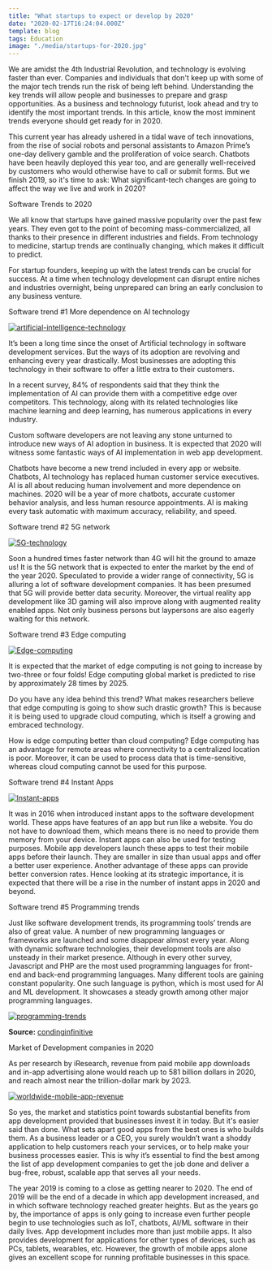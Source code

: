 ```yaml
---
title: "What startups to expect or develop by 2020"
date: "2020-02-17T16:24:04.000Z"
template: blog
tags: Education
image: "./media/startups-for-2020.jpg"
---
```



We are amidst the 4th Industrial Revolution, and technology is evolving faster than ever. Companies and individuals that don't keep up with some of the major tech trends run the risk of being left behind. Understanding the key trends will allow people and businesses to prepare and grasp opportunities. As a business and technology futurist,  look ahead and try to identify the most important trends. In this article, know the most imminent trends everyone should get ready for in 2020. 

This current year has already ushered in a tidal wave of tech innovations, from the rise of social robots and personal assistants to Amazon Prime’s one-day delivery gamble and the proliferation of voice search. Chatbots have been heavily deployed this year too, and are generally well-received by customers who would otherwise have to call or submit forms. But we finish 2019, so it's time to ask: What significant-tech changes are going to affect the way we live and work in 2020? 


<title-2>Software Trends to 2020</title-2>


We all know that startups have gained massive popularity over the past few years. They even got to the point of becoming mass-commercialized, all thanks to their presence in different industries and fields. From technology to medicine, startup trends are continually changing, which makes it difficult to predict.

For startup founders, keeping up with the latest trends can be crucial for success. At a time when technology development can disrupt entire niches and industries overnight, being unprepared can bring an early conclusion to any business venture.

<title-3>Software trend #1 More dependence on AI technology</title-3>

[![artificial-intelligence-technology](media/artificial-intelligence-technology.jpg)](#)

It’s been a long time since the onset of Artificial technology in software development services. But the ways of its adoption are revolving and enhancing every year drastically. Most businesses are adopting this technology in their software to offer a little extra to their customers.

In a recent survey, 84% of respondents said that they think the implementation of AI can provide them with a competitive edge over competitors. This technology, along with its related technologies like machine learning and deep learning, has numerous applications in every industry.

Custom software developers are not leaving any stone unturned to introduce new ways of AI adoption in business. It is expected that 2020 will witness some fantastic ways of AI implementation in web app development.
 
Chatbots have become a new trend included in every app or website. Chatbots, AI technology has replaced human customer service executives. AI is all about reducing human involvement and more dependence on machines.  2020 will be a year of more chatbots, accurate customer behavior analysis, and less human resource appointments. AI is making every task automatic with maximum accuracy, reliability, and speed.

<title-3>Software trend #2 5G network</title-3>

[![5G-technology](media/5G.jpg)](#)

Soon a hundred times faster network than 4G will hit the ground to amaze us! It is the 5G network that is expected to enter the market by the end of the year 2020. Speculated to provide a wider range of connectivity,  5G is alluring a lot of software development companies. It has been presumed that 5G will provide better data security. Moreover, the virtual reality app development like 3D gaming will also improve along with augmented reality enabled apps. Not only business persons but laypersons are also eagerly waiting for this network.

<title-3>Software trend #3 Edge computing</title-3>

[![Edge-computing](media/edge-computing.jpg)](#)

It is expected that the market of edge computing is not going to increase by two-three or four folds! Edge computing global market is predicted to rise by approximately 28 times by 2025.  

Do you have any idea behind this trend? What makes researchers believe that edge computing is going to show such drastic growth? This is because it is being used to upgrade cloud computing, which is itself a growing and embraced technology. 

How is edge computing better than cloud computing? Edge computing has an advantage for remote areas where connectivity to a centralized location is poor. Moreover, it can be used to process data that is time-sensitive, whereas cloud computing cannot be used for this purpose. 

<title-3>Software trend #4 Instant Apps</title-3>

[![Instant-apps](media/instant-app.jpg)](#)

It was in 2016 when introduced instant apps to the software development world. These apps have features of an app but run like a website. You do not have to download them, which means there is no need to provide them memory from your device. Instant apps can also be used for testing purposes. Mobile app developers launch these apps to test their mobile apps before their launch. They are smaller in size than usual apps and offer a better user experience.
Another advantage of these apps can provide better conversion rates. Hence looking at its strategic importance, it is expected that there will be a rise in the number of instant apps in 2020 and beyond. 

<title-3>Software trend #5 Programming trends</title-3>

Just like software development trends, its programming tools’ trends are also of great value. A number of new programming languages or frameworks are launched and some disappear almost every year. Along with dynamic software technologies, their development tools are also unsteady in their market presence.  Although in every other survey, Javascript and PHP are the most used programming languages for front-end and back-end programming languages. Many different tools are gaining constant popularity. One such language is python, which is most used for AI and ML development. It showcases a steady growth among other major programming languages.

[![programming-trends](media/common-programming-languages.png)](#)

**Source:** [condinginfinitive](https://codinginfinite.com/best-programming-languages-to-learn-2019/)

<title-2>Market of Development companies in 2020</title-2>

As per research by iResearch, revenue from paid mobile app downloads and in-app advertising alone would reach up to 581 billion dollars in 2020, and reach almost near the trillion-dollar mark by 2023.

[![worldwide-mobile-app-revenue](media/worldwide-mobile-app-revenue.png)](#)

So yes, the market and statistics point towards substantial benefits from app development provided that businesses invest it in today. But it's easier said than done. What sets apart good apps from the best ones is who builds them. As a business leader or a CEO, you surely wouldn’t want a shoddy application to help customers reach your services, or to help make your business processes easier. This is why it’s essential to find the best among the list of app development companies to get the job done and deliver a bug-free, robust, scalable app that serves all your needs.

The year 2019 is coming to a close as getting nearer to 2020. The end of 2019 will be the end of a decade in which app development increased, and in which software technology reached greater heights.  But as the years go by, the importance of apps is only going to increase even further people begin to use technologies such as IoT, chatbots, AI/ML software in their daily lives. App development includes more than just mobile apps. It also provides development for applications for other types of devices, such as PCs, tablets, wearables, etc. However, the growth of mobile apps alone gives an excellent scope for running profitable businesses in this space.

